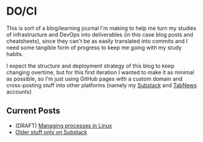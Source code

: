 # DO/CI

This is sort of a blog/learning journal I'm making to help me turn my studies of infrastructure and DevOps into deliverables (in this case blog posts and cheatsheets), since they can't be as easily translated into commits and I need some tangible form of progress to keep me going with my study habits.

I expect the structure and deployment strategy of this blog to keep changing overtime, but for this first iteration I wanted to make it as minimal as possible, so I'm just using GitHub pages with a custom domain and cross-posting stuff into other platforms (namely my [Substack](https://dopci.substack.com/) and [TabNews](https://www.tabnews.com.br/Bmendoim) accounts)

## Current Posts

- (DRAFT) [Managing processes in Linux](process-linux.md)
- [Older stuff only on Substack](https://dopci.substack.com/)